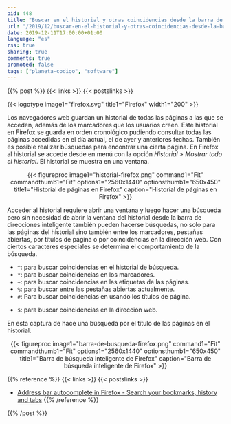 ```yaml
---
pid: 448
title: "Buscar en el historial y otras coincidencias desde la barra de direcciones inteligente de Firefox"
url: "/2019/12/buscar-en-el-historial-y-otras-coincidencias-desde-la-barra-de-direcciones-inteligente-de-firefox/"
date: 2019-12-11T17:00:00+01:00
language: "es"
rss: true
sharing: true
comments: true
promoted: false
tags: ["planeta-codigo", "software"]
---
```


{{% post %}}
{{< links >}}
{{< postslinks >}}

{{< logotype image1="firefox.svg" title1="Firefox" width1="200" >}}

Los navegadores web guardan un historial de todas las páginas a las que se acceden, además de los marcadores que los usuarios creen. Este historial en Firefox se guarda en orden cronológico pudiendo consultar todas las páginas accedidas en el día actual, el de ayer y anteriores fechas. También es posible realizar búsquedas para encontrar una cierta página. En Firefox al historial se accede desde en menú con la opción _Historial > Mostrar todo el historial_. El historial se muestra en una ventana.

<div class="media" style="text-align: center;">
    {{< figureproc
        image1="historial-firefox.png" command1="Fit" commandthumb1="Fit" options1="2560x1440" optionsthumb1="650x450" title1="Historial de páginas en Firefox"
        caption="Historial de páginas en Firefox" >}}
</div>


Acceder al historial requiere abrir una ventana y luego hacer una búsqueda pero sin necesidad de abrir la ventana del historial desde la barra de direcciones inteligente también pueden hacerse búsquedas, no solo para las páginas del historial sino también entre los marcadores, pestañas abiertas, por títulos de página o por coincidencias en la dirección web. Con ciertos caracteres especiales se determina el comportamiento de la búsqueda.

* <code>^</code>: para buscar coincidencias en el historial de búsqueda.
* <code>*</code>: para buscar coincidencias en los marcadores.
* <code>+</code>: para buscar coincidencias en las etiquetas de las páginas.
* <code>%</code>: para buscar entre las pestañas abiertas actualmente.
* <code>#</code>: Para buscar coincidencias en usando los títulos de página.
+ <code>$</code>: para buscar coincidencias en la dirección web.

En esta captura de hace una búsqueda por el título de las páginas en el historial.

<div class="media" style="text-align: center;">
    {{< figureproc
        image1="barra-de-busqueda-firefox.png" command1="Fit" commandthumb1="Fit" options1="2560x1440" optionsthumb1="650x450" title1="Barra de búsqueda inteligente de Firefox"
        caption="Barra de búsqueda inteligente de Firefox" >}}
</div>

{{% reference %}}
{{< links >}}
{{< postslinks >}}
* [Address bar autocomplete in Firefox - Search your bookmarks, history and tabs](https://support.mozilla.org/en-US/kb/address-bar-autocomplete-firefox?redirectlocale=en-US&redirectslug=awesome-bar-search-firefox-bookmarks-history-tabs)
{{% /reference %}}

{{% /post %}}
